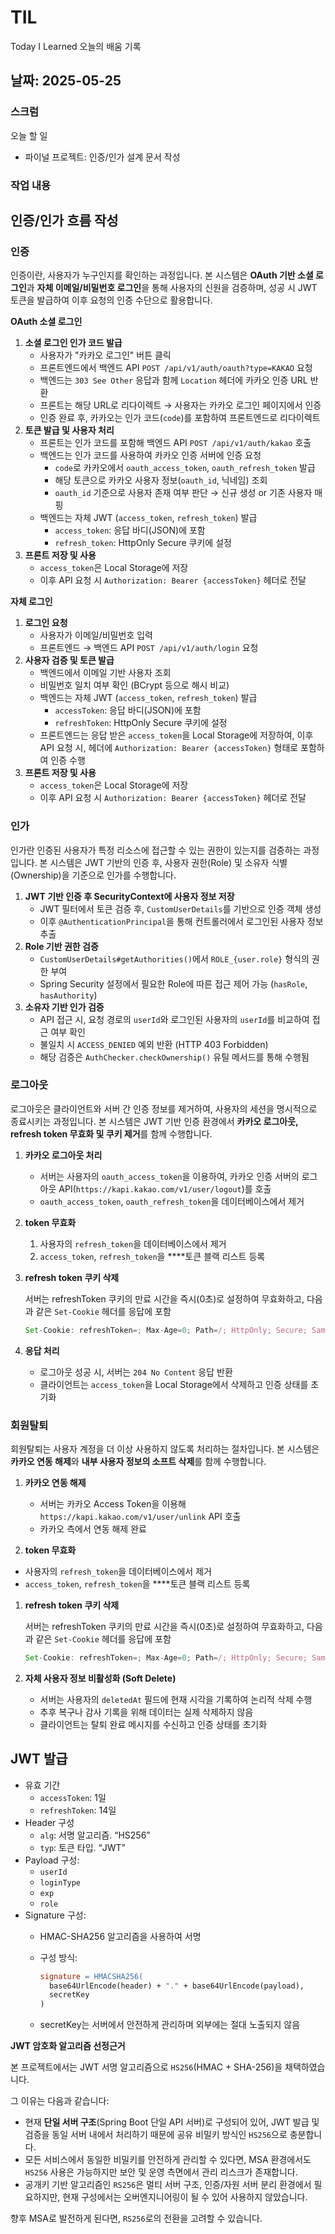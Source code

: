 # TIL 
Today I Learned 오늘의 배움 기록
## 날짜: 2025-05-25

### 스크럼
오늘 할 일
- 파이널 프로젝트: 인증/인가 설계 문서 작성

### 작업 내용

## 인증/인가 흐름 작성

### 인**증**

인증이란, 사용자가 누구인지를 확인하는 과정입니다.
본 시스템은 **OAuth 기반 소셜 로그인**과 **자체 이메일/비밀번호 로그인**을 통해 사용자의 신원을 검증하며, 
성공 시 JWT 토큰을 발급하여 이후 요청의 인증 수단으로 활용합니다.

**OAuth 소셜 로그인**

1. **소셜 로그인 인가 코드 발급**
    - 사용자가 "카카오 로그인" 버튼 클릭
    - 프론트엔드에서 백엔드 API `POST /api/v1/auth/oauth?type=KAKAO` 요청
    - 백엔드는 `303 See Other` 응답과 함께 `Location` 헤더에 카카오 인증 URL 반환
    - 프론트는 해당 URL로 리다이렉트 → 사용자는 카카오 로그인 페이지에서 인증
    - 인증 완료 후, 카카오는 인가 코드(`code`)를 포함하여 프론트엔드로 리다이렉트
2. **토큰 발급 및 사용자 처리**
    - 프론트는 인가 코드를 포함해 백엔드 API `POST /api/v1/auth/kakao` 호출
    - 백엔드는 인가 코드를 사용하여 카카오 인증 서버에 인증 요청
        - `code`로 카카오에서 `oauth_access_token`, `oauth_refresh_token` 발급
        - 해당 토큰으로 카카오 사용자 정보(`oauth_id`, 닉네임) 조회
        - `oauth_id` 기준으로 사용자 존재 여부 판단 → 신규 생성 or 기존 사용자 매핑
    - 백엔드는 자체 JWT (`access_token`, `refresh_token`) 발급
        - `access_token`: 응답 바디(JSON)에 포함
        - `refresh_token`: HttpOnly Secure 쿠키에 설정
3. **프론트 저장 및 사용**
    - `access_token`은 Local Storage에 저장
    - 이후 API 요청 시 `Authorization: Bearer {accessToken}` 헤더로 전달

**자체 로그인**

1. **로그인 요청**
    - 사용자가 이메일/비밀번호 입력
    - 프론트엔드 → 백엔드 API `POST /api/v1/auth/login` 요청
2. **사용자 검증 및 토큰 발급**
    - 백엔드에서 이메일 기반 사용자 조회
    - 비밀번호 일치 여부 확인 (BCrypt 등으로 해시 비교)
    - 백엔드는 자체 JWT (`access_token`, `refresh_token`) 발급
        - `accessToken`: 응답 바디(JSON)에 포함
        - `refreshToken`: HttpOnly Secure 쿠키에 설정
    - 프론트엔드는 응답 받은 `access_token`을 Local Storage에 저장하여, 
    이후 API 요청 시, 헤더에 `Authorization: Bearer {accessToken}` 형태로 포함하여 인증 수행
3. **프론트 저장 및 사용**
    - `access_token`은 Local Storage에 저장
    - 이후 API 요청 시 `Authorization: Bearer {accessToken}` 헤더로 전달

### 인가

인가란 인증된 사용자가 특정 리소스에 접근할 수 있는 권한이 있는지를 검증하는 과정입니다.
본 시스템은 JWT 기반의 인증 후, 사용자 권한(Role) 및 소유자 식별(Ownership)을 기준으로 인가를 수행합니다.

1. **JWT 기반 인증 후 SecurityContext에 사용자 정보 저장**
    - JWT 필터에서 토큰 검증 후, `CustomUserDetails`를 기반으로 인증 객체 생성
    - 이후 `@AuthenticationPrincipal`을 통해 컨트롤러에서 로그인된 사용자 정보 추출
2. **Role 기반 권한 검증**
    - `CustomUserDetails#getAuthorities()`에서 `ROLE_{user.role}` 형식의 권한 부여
    - Spring Security 설정에서 필요한 Role에 따른 접근 제어 가능 (`hasRole`, `hasAuthority`)
3. **소유자 기반 인가 검증** 
    - API 접근 시, 요청 경로의 `userId`와 로그인된 사용자의 `userId`를 비교하여 접근 여부 확인
    - 불일치 시 `ACCESS_DENIED` 예외 반환 (HTTP 403 Forbidden)
    - 해당 검증은 `AuthChecker.checkOwnership()` 유틸 메서드를 통해 수행됨

### 로그아웃

로그아웃은 클라이언트와 서버 간 인증 정보를 제거하여, 사용자의 세션을 명시적으로 종료시키는 과정입니다.
본 시스템은 JWT 기반 인증 환경에서 **카카오 로그아웃, refresh token 무효화 및 쿠키 제거**를 함께 수행합니다.

1. **카카오 로그아웃 처리**
    - 서버는 사용자의 `oauth_access_token`을 이용하여, 카카오 인증 서버의 로그아웃 API(`https://kapi.kakao.com/v1/user/logout`)를 호출
    - `oauth_access_token`, `oauth_refresh_token`을 데이터베이스에서 제거
2. **token 무효화**
    1. 사용자의 `refresh_token`을 데이터베이스에서 제거
    2. `access_token`, `refresh_token`을 ****토큰 블랙 리스트 등록
3. **refresh token 쿠키 삭제**
    
    서버는 refreshToken 쿠키의 만료 시간을 즉시(0초)로 설정하여 무효화하고,
    다음과 같은 `Set-Cookie` 헤더를 응답에 포함
    
    ```jsx
    Set-Cookie: refreshToken=; Max-Age=0; Path=/; HttpOnly; Secure; SameSite=Lax
    ```
    
4. **응답 처리**
    - 로그아웃 성공 시, 서버는 `204 No Content` 응답 반환
    - 클라이언트는 `access_token`을 Local Storage에서 삭제하고 인증 상태를 초기화

### 회원탈퇴

회원탈퇴는 사용자 계정을 더 이상 사용하지 않도록 처리하는 절차입니다.
본 시스템은 **카카오 연동 해제**와 **내부 사용자 정보의 소프트 삭제**를 함께 수행합니다.

1. **카카오 연동 해제**
    - 서버는 카카오 Access Token을 이용해 `https://kapi.kakao.com/v1/user/unlink` API 호출
    - 카카오 측에서 연동 해제 완료

2. **token 무효화**

- 사용자의 `refresh_token`을 데이터베이스에서 제거
- `access_token`, `refresh_token`을 ****토큰 블랙 리스트 등록
1. **refresh token 쿠키 삭제**
    
    서버는 refreshToken 쿠키의 만료 시간을 즉시(0초)로 설정하여 무효화하고,
    다음과 같은 `Set-Cookie` 헤더를 응답에 포함
    
    ```jsx
    Set-Cookie: refreshToken=; Max-Age=0; Path=/; HttpOnly; Secure; SameSite=Lax
    ```
    
2. **자체 사용자 정보 비활성화 (Soft Delete)**
    - 서버는 사용자의 `deletedAt` 필드에 현재 시각을 기록하여 논리적 삭제 수행
    - 추후 복구나 감사 기록을 위해 데이터는 실제 삭제하지 않음
    - 클라이언트는 탈퇴 완료 메시지를 수신하고 인증 상태를 초기화


## JWT 발급

- 유효 기간
    - `accessToken`: 1일
    - `refreshToken`: 14일
- Header 구성
    - `alg`: 서명 알고리즘. “HS256”
    - `typ`: 토큰 타입. “JWT”
- Payload 구성:
    - `userId`
    - `loginType`
    - `exp`
    - `role`
- Signature 구성:
    - HMAC-SHA256 알고리즘을 사용하여 서명
    - 구성 방식:
        
        ```makefile
        signature = HMACSHA256(
          base64UrlEncode(header) + "." + base64UrlEncode(payload),
          secretKey
        )
        ```
        
    - secretKey는 서버에서 안전하게 관리하며 외부에는 절대 노출되지 않음
    

**JWT 암호화 알고리즘 선정근거**

본 프로젝트에서는 JWT 서명 알고리즘으로 `HS256`(HMAC + SHA-256)을 채택하였습니다.

그 이유는 다음과 같습니다:

- 현재 **단일 서버 구조**(Spring Boot 단일 API 서버)로 구성되어 있어,
JWT 발급 및 검증을 동일 서버 내에서 처리하기 때문에 공유 비밀키 방식인 `HS256`으로 충분합니다.
- 모든 서비스에서 동일한 비밀키를 안전하게 관리할 수 있다면, MSA 환경에서도 `HS256` 사용은 가능하지만 보안 및 운영 측면에서 관리 리스크가 존재합니다.
- 공개키 기반 알고리즘인 `RS256`은 멀티 서버 구조, 인증/자원 서버 분리 환경에서 필요하지만,
현재 구성에서는 오버엔지니어링이 될 수 있어 사용하지 않았습니다.

향후 MSA로 발전하게 된다면, `RS256`로의 전환을 고려할 수 있습니다.